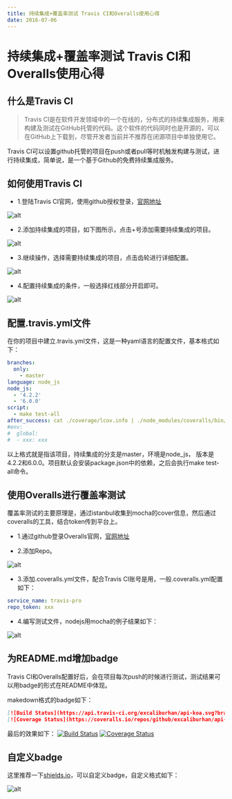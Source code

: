```yaml
---
title: 持续集成+覆盖率测试 Travis CI和Overalls使用心得
date: 2016-07-06
---
```


# 持续集成+覆盖率测试 Travis CI和Overalls使用心得

## 什么是Travis CI

>Travis CI是在软件开发领域中的一个在线的，分布式的持续集成服务，用来构建及测试在GitHub托管的代码。这个软件的代码同时也是开源的，可以在GitHub上下载到，尽管开发者当前并不推荐在闭源项目中单独使用它。

Travis CI可以设置github托管的项目在push或者pull等时机触发构建与测试，进行持续集成，简单说，是一个基于Github的免费持续集成服务。

## 如何使用Travis CI

- 1.登陆Travis CI官网，使用github授权登录，[官网地址](https://travis-ci.org/)

![alt](https://o2znrmehg.qnssl.com/ghost/2016/07/06/3-pic-1467773139613.jpg)

- 2.添加持续集成的项目，如下图所示，点击+号添加需要持续集成的项目。

![alt](https://o2znrmehg.qnssl.com/ghost/2016/07/06/4-pic_hd-1467773781180.jpg)

- 3.继续操作，选择需要持续集成的项目，点击齿轮进行详细配置。

![alt](https://o2znrmehg.qnssl.com/ghost/2016/07/06/5-pic_hd-1467774145213.jpg)

- 4.配置持续集成的条件，一般选择红线部分开启即可。

![alt](https://o2znrmehg.qnssl.com/ghost/2016/07/06/6-pic_hd-1467774254393.jpg)

## 配置.travis.yml文件

在你的项目中建立.travis.yml文件，这是一种yaml语言的配置文件，基本格式如下：

```yaml
branches:
  only:
    - master
language: node_js
node_js:
  - '4.2.2'
  - '6.0.0'
script:
  - make test-all
after_success: cat ./coverage/lcov.info | ./node_modules/coveralls/bin/coveralls.js
#env:
#  global:
#  - xxx: xxx
```

以上格式就是指该项目，持续集成的分支是master，环境是node_js， 版本是4.2.2和6.0.0。项目默认会安装package.json中的依赖，之后会执行make test-all命令。

## 使用Overalls进行覆盖率测试

覆盖率测试的主要原理是，通过istanbul收集到mocha的cover信息，然后通过coveralls的工具，结合token传到平台上。

- 1.通过github登录Overalls官网，[官网地址](https://coveralls.io)

- 2.添加Repo。

![alt](https://o2znrmehg.qnssl.com/ghost/2016/07/06/8-pic_hd-1467776646416.jpg)

- 3.添加.coveralls.yml文件，配合Travis CI账号是用，一般.coveralls.yml配置如下：

```yaml
service_name: travis-pro
repo_token: xxx
```

- 4.编写测试文件，nodejs用mocha的例子结果如下：

![alt](https://o2znrmehg.qnssl.com/ghost/2016/07/06/7-pic_hd-1467776934375.jpg)

## 为README.md增加badge

Travis CI和Overalls配置好后，会在项目每次push的时候进行测试，测试结果可以用badge的形式在README中体现。

makedown格式的badge如下：

```markdown
[![Build Status](https://api.travis-ci.org/excaliburhan/api-koa.svg?branch=master)](https://api.travis-ci.org/excaliburhan/api-koa)
[![Coverage Status](https://coveralls.io/repos/github/excaliburhan/api-koa/badge.svg?branch=master)](https://coveralls.io/github/excaliburhan/api-koa?branch=master)
```

最后的效果如下：
[![Build Status](https://api.travis-ci.org/excaliburhan/api-koa.svg?branch=master)](https://api.travis-ci.org/excaliburhan/api-koa)
[![Coverage Status](https://coveralls.io/repos/github/excaliburhan/api-koa/badge.svg?branch=master)](https://coveralls.io/github/excaliburhan/api-koa?branch=master)

## 自定义badge

这里推荐一下[shields.io](http://shields.io/)，可以自定义badge，自定义格式如下：

![alt](https://o2znrmehg.qnssl.com/ghost/2016/07/06/9-pic-1467777324314.jpg)
